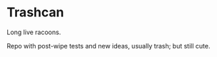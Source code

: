 # Trashcan
Long live racoons.

Repo with post-wipe tests and new ideas, usually trash; but still cute.
